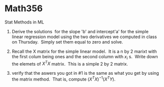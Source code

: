 # Math356
Stat Methods in ML


1. Derive the solutions  for the slope 'b' and intercept'a' for the simple linear regression model using the two derivatives we computed in class on Thursday.  Simply set them equal to zero and solve.  




2. Recall the X matrix for the simple linear model.  It is a n by 2 marixt with the first colum being ones and the second column with $x_i$ s.  Write down the elemets of $X^TX$ matrix.  This is a simple 2 by 2 matrix.


3. verify that the aswers you got in #1 is the same as what you get by using the matrix method.  That is, compute $(X^TX)^{-1}(X^TY)$.
